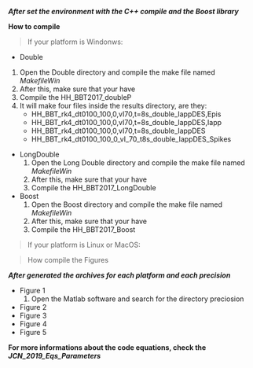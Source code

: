 
***After set the environment with the _C++ compile_ and the _Boost library_***

**How to compile**
> If your platform is Windonws:
- Double
1. Open the Double directory and compile the make file named *MakefileWin*		
2. After this, make sure that your have
3. Compile the HH_BBT2017_doubleP
4. It will make four files inside the results directory, are they:
	 - HH_BBT_rk4_dt0100_100,0,vI70,t=8s_double_IappDES,Epis
	 - HH_BBT_rk4_dt0100_100,0,vI70,t=8s_double_IappDES,Iapp
	 - HH_BBT_rk4_dt0100_100,0,vI70,t=8s_double_IappDES
	 - HH_BBT_rk4_dt0100_100_0_vI_70_t8s_double_IappDES_Spikes
- LongDouble
	1. Open the Long Double directory and compile the make file named *MakefileWin*		
	2. After this, make sure that your have
	3. Compile the HH_BBT2017_LongDouble
- Boost
	1. Open the Boost directory and compile the make file named *MakefileWin*		
	2. After this, make sure that your have
	3. Compile the HH_BBT2017_Boost

> If your platform is Linux or MacOS:

> How compile the Figures

***After generated the archives for each platform and each precision***
- Figure 1
	1. Open the Matlab software and search for the directory preciosion 
- Figure 2 
- Figure 3 
- Figure 4 
- Figure 5 

**For more informations about the code equations, check the _JCN_2019_Eqs_Parameters_**
